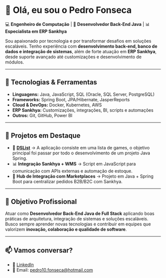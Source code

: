# 👋 Olá, eu sou o Pedro Fonseca  

💻 **Engenheiro de Computação** | 🚀 **Desenvolvedor Back-End Java** | 📊 **Especialista em ERP Sankhya**  

Sou apaixonado por tecnologia e por transformar desafios em soluções escaláveis. Tenho experiência com **desenvolvimento back-end, banco de dados e integração de sistemas**, além de forte atuação em **ERP Sankhya**, desde suporte avançado até customizações e desenvolvimento de módulos.  

---

## 🚀 Tecnologias & Ferramentas  
- **Linguagens:** Java, JavaScript, SQL (Oracle, SQL Server, PostgreSQL)  
- **Frameworks:** Spring Boot, JPA/Hibernate, JasperReports  
- **Cloud & DevOps:** Docker, Kubernetes, AWS  
- **ERP Sankhya:** Customizações, integrações, BI, scripts e automações  
- **Outros:** Git, GitHub, Power BI  

---

## 📂 Projetos em Destaque  
- 🔗 **[DSList](https://github.com/pedrohf0001/dslist)** → A aplicação consiste em uma lista de games, o objetivo principal foi passar por todo o desenvolvimento de um projeto Java Spring.  
- 📊 **Integração Sankhya + WMS** → Script em JavaScript para comunicação com APIs externas e automação de estoque.  
- 🛒 **Hub de Integração com Marketplaces** → Projeto em Java + Spring Boot para centralizar pedidos B2B/B2C com Sankhya.  

---

## 🎯 Objetivo Profissional  
Atuar como **Desenvolvedor Back-End Java de Full Stack** aplicando boas práticas de arquitetura, integração de sistemas e soluções escaláveis.  
Busco sempre aprender novas tecnologias e contribuir em equipes que valorizem **inovação, colaboração e qualidade de software**.  

---

## 📫 Vamos conversar?  
- 💼 [LinkedIn](https://www.linkedin.com/in/pedro-fonseca-14a65a118/)  
- 📧 Email: pedro10.fonseca@hotmail.com  
